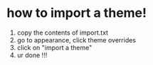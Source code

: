 # how to import a theme!
1. copy the contents of import.txt
2. go to appearance, click theme overrides
3. click on "import a theme"
4. ur done !!!

